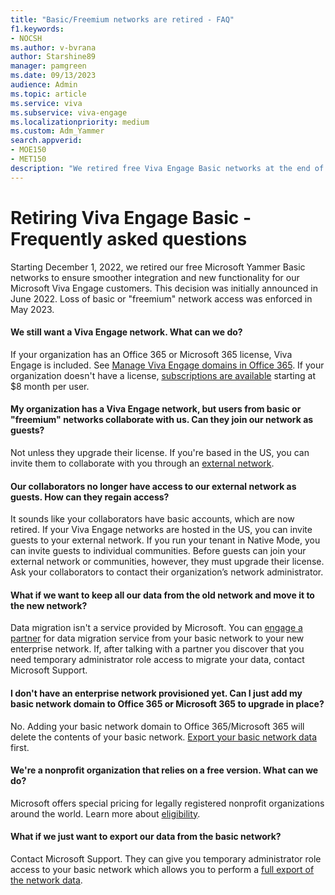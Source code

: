 ```yaml
---
title: "Basic/Freemium networks are retired - FAQ"
f1.keywords:
- NOCSH
ms.author: v-bvrana
author: Starshine89
manager: pamgreen
ms.date: 09/13/2023
audience: Admin
ms.topic: article
ms.service: viva
ms.subservice: viva-engage
ms.localizationpriority: medium
ms.custom: Adm_Yammer
search.appverid: 
- MOE150
- MET150
description: "We retired free Viva Engage Basic networks at the end of 2022 for an improved customer experience through new functionality and smoother integration."
---
```


# Retiring Viva Engage Basic - Frequently asked questions

Starting December 1, 2022, we retired our free Microsoft Yammer Basic networks to ensure smoother integration and new functionality for our Microsoft Viva Engage customers. This decision was initially announced in June 2022. Loss of basic or "freemium" network access was enforced in May 2023.

#### We still want a Viva Engage network. What can we do?

If your organization has an Office 365 or Microsoft 365 license, Viva Engage is included. See [Manage Viva Engage domains in Office 365](../configure-your-viva-engage-network/manage-viva-engage-domains.md). If your organization doesn't have a license, [subscriptions are available](
https://www.microsoft.com/microsoft-365/compare-microsoft-365-enterprise-plans?rtc=1) starting at $8 month per user.

#### My organization has a Viva Engage network, but users from basic or "freemium" networks collaborate with us. Can they join our network as guests?

Not unless they upgrade their license. If you're based in the US, you can invite them to collaborate with you through an [external network](../work-with-external-users/create-and-manage-an-external-network.md).

#### Our collaborators no longer have access to our external network as guests. How can they regain access?

It sounds like your collaborators have basic accounts, which are now retired. If your Viva Engage networks are hosted in the US, you can invite guests to your external network. If you run your tenant in Native Mode, you can invite guests to individual communities. Before guests can join your external network or communities, however, they must upgrade their license. Ask your collaborators to contact their organization’s network administrator.  

#### What if we want to keep all our data from the old network and move it to the new network?

Data migration isn't a service provided by Microsoft. You can [engage a partner](https://go.microsoft.com/fwlink/p/?LinkID=862345&clcid=0x409&culture=en-us&country=US) for data migration service from your basic network to your new enterprise network. If, after talking with a partner you discover that you need temporary administrator role access to migrate your data, contact Microsoft Support.

#### I don't have an enterprise network provisioned yet. Can I just add my basic network domain to Office 365 or Microsoft 365 to upgrade in place?

No. Adding your basic network domain to Office 365/Microsoft 365 will delete the contents of your basic network. [Export your basic network data](../eac-as-manage-data.md) first.

#### We're a nonprofit organization that relies on a free version. What can we do?

Microsoft offers special pricing for legally registered nonprofit organizations around the world. Learn more about [eligibility](https://www.microsoft.com/nonprofits/eligibility?activetab=pivot1%3aprimaryr4).

#### What if we just want to export our data from the basic network?

Contact Microsoft Support. They can give you temporary administrator role access to your basic network which allows you to perform a [full export of the network data](../eac-as-manage-data.md).